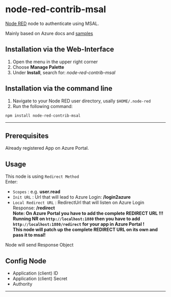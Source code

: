 # node-red-contrib-msal

[Node RED](https://nodered.org) node to authenticate using MSAL.  

Mainly based on Azure docs and [samples](https://github.com/Azure-Samples/ms-identity-node/)  

## Installation via the Web-Interface

1. Open the menu in the upper right corner  
2. Choose **Manage Palette**  
3. Under **Install**, search for: *node-red-contrib-msal*  

## Installation via the command line

1. Navigate to your Node RED user directory, usally `$HOME/.node-red`  
2. Run the following command:  

```shell
npm install node-red-contrib-msal
```

---

## Prerequisites

Already registered App on Azure Portal.

## Usage

This node is using `Redirect Method`  
Enter:

- `Scopes` :  e.g. **user.read**  
- `Init URL` : Url that will lead to Azure Login: **/login2azure**  
- `Local Redirect URL` : RedirectUrl that will listen on Azure Login Response: **/redirect**  
**Note: On Azure Portal you have to add the complete REDIRECT URL !!!  
Running NR on `http://localhost:1880` then you have to add `http://localhost:1880/redirect` for your app in Azure Portal !  
This node will patch up the complete REDIRECT URL on its own and pass it to msal!**  

Node will send Response Object

## Config Node

- Application (client) ID  
- Application (client) Secret
- Authority

---
